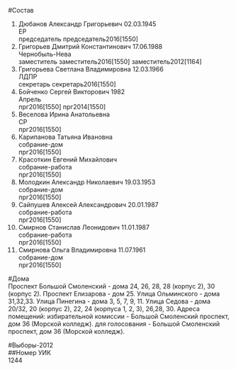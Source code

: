 #Состав  
1. Дюбанов Александр Григорьевич 02.03.1945  
    ЕР  
    председатель председатель2016[1550]  
2. Григорьев Дмитрий Константинович 17.06.1988  
    Чернобыль-Нева  
    заместитель заместитель2016[1550] заместитель2012[1164]  
3. Григорьева Светлана Владимировна 12.03.1966  
    ЛДПР  
    секретарь секретарь2016[1550]  
4. Бойченко Сергей Викторович 1982  
    Апрель  
    прг2016[1550] прг2014[1550]  
5. Веселова Ирина Анатольевна  
    СР  
    прг2016[1550]  
6. Карипанова Татьяна Ивановна  
    собрание-дом  
    прг2016[1550]  
7. Красоткин Евгений Михайлович  
    собрание-работа  
    прг2016[1550]  
8. Молодкин Александр Николаевич 19.03.1953  
    собрание-дом  
    прг2016[1550]  
9. Сайпушев Алексей Александрович 20.01.1987  
    собрание-работа  
    прг2016[1550]  
10. Смирнов Станислав Леонидович 11.01.1987  
    собрание-работа  
    прг2016[1550]  
11. Смирнова Ольга Владимировна 11.07.1961  
    собрание-дом  
    прг2016[1550]  
  
#Дома  
Проспект Большой Смоленский - дома 24, 26, 28, 28 (корпус 2), 30 (корпус 2). Проспект Елизарова - дом 25. Улица Ольминского - дома 31,32,33. Улица Пинегина - дома 3, 5, 7, 9, 11. Улица Седова - дома 20/32, 20 (корпус 2), 22, 24 (корпуса 1, 2, 3), 26,28, 30. Адреса помещений: избирательной комиссии - Большой Смоленский проспект, дом 36 (Морской колледж). для голосования - Большой Смоленский проспект, дом 36 (Морской колледж).  
  
#Выборы-2012  
##Номер УИК  
1244  
